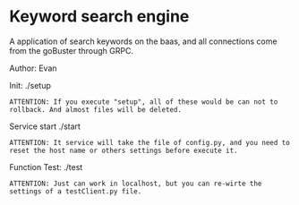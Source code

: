 # Keyword search engine
A application of search keywords on the baas, and all connections come from the goBuster through GRPC.

Author:
    Evan

Init:
    ./setup
    
    ATTENTION: If you execute "setup", all of these would be can not to rollback. And almost files will be deleted.

Service start
    ./start

    ATTENTION: It service will take the file of config.py, and you need to reset the host name or others settings before execute it.

Function Test:
    ./test

    ATTENTION: Just can work in localhost, but you can re-wirte the settings of a testClient.py file.

